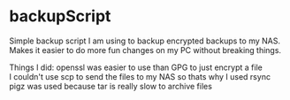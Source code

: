 # backupScript

Simple backup script I am using to backup encrypted backups to my NAS. 
Makes it easier to do more fun changes on my PC without breaking things.

Things I did:
openssl was easier to use than GPG to just encrypt a file  
I couldn't use scp to send the files to my NAS so thats why I used rsync  
pigz was used because tar is really slow  to archive files  
